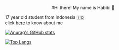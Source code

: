 <p align="center">#Hi there! My name is Habibi 👋</p>

<p >17 year old student from Indonesia 🇮🇩
<br> click <a href="https://ahmadhabibi14.github.io">here</a> to know about me</br></p>

[![Anurag's GitHub stats](https://github-readme-stats.vercel.app/api?username=ahmadhabibi14&show_icons=true&theme=radical)](https://github.com/anuraghazra/github-readme-stats)

[![Top Langs](https://github-readme-stats.vercel.app/api/top-langs/?username=ahmadhabibi14&layout=compact)](https://github.com/anuraghazra/github-readme-stats)
